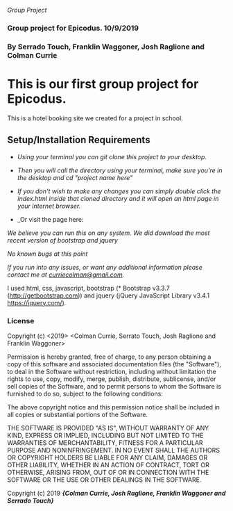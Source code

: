 _Group Project_

### Group project for Epicodus.  10/9/2019

###  By Serrado Touch, Franklin Waggoner, Josh Raglione and Colman Currie



# This is our first group project for Epicodus.

This is a hotel booking site we created for a project in school.

## Setup/Installation Requirements

* _Using your terminal you can git clone this project to your desktop._
* _Then you will call the directory using your terminal, make sure you're in the desktop and cd "project name here"_
* _If you don't wish to make any changes you can simply double click the index.html inside that cloned directory and it will open an html page in your internet browser._

* _Or visit the page here:




_We believe you can run this on any system. We did download the most recent version of bootstrap and jquery_



_No known bugs at this point_



_If you run into any issues, or want any additional information please contact me at curriecolman@gmail.com._



I used html, css, javascript, bootstrap (* Bootstrap v3.3.7 (http://getbootstrap.com)) and jquery (jQuery JavaScript Library v3.4.1 https://jquery.com/).

### License

Copyright (c) <2019> <Colman Currie, Serrato Touch, Josh Raglione and Franklin Waggoner>

Permission is hereby granted, free of charge, to any person obtaining a copy
of this software and associated documentation files (the "Software"), to deal
in the Software without restriction, including without limitation the rights
to use, copy, modify, merge, publish, distribute, sublicense, and/or sell
copies of the Software, and to permit persons to whom the Software is
furnished to do so, subject to the following conditions:

The above copyright notice and this permission notice shall be included in all
copies or substantial portions of the Software.

THE SOFTWARE IS PROVIDED "AS IS", WITHOUT WARRANTY OF ANY KIND, EXPRESS OR
IMPLIED, INCLUDING BUT NOT LIMITED TO THE WARRANTIES OF MERCHANTABILITY,
FITNESS FOR A PARTICULAR PURPOSE AND NONINFRINGEMENT. IN NO EVENT SHALL THE
AUTHORS OR COPYRIGHT HOLDERS BE LIABLE FOR ANY CLAIM, DAMAGES OR OTHER
LIABILITY, WHETHER IN AN ACTION OF CONTRACT, TORT OR OTHERWISE, ARISING FROM,
OUT OF OR IN CONNECTION WITH THE SOFTWARE OR THE USE OR OTHER DEALINGS IN THE
SOFTWARE.

Copyright (c) 2019 **_{Colman Currie, Josh Raglione, Franklin Waggoner and Serrado Touch}_**

